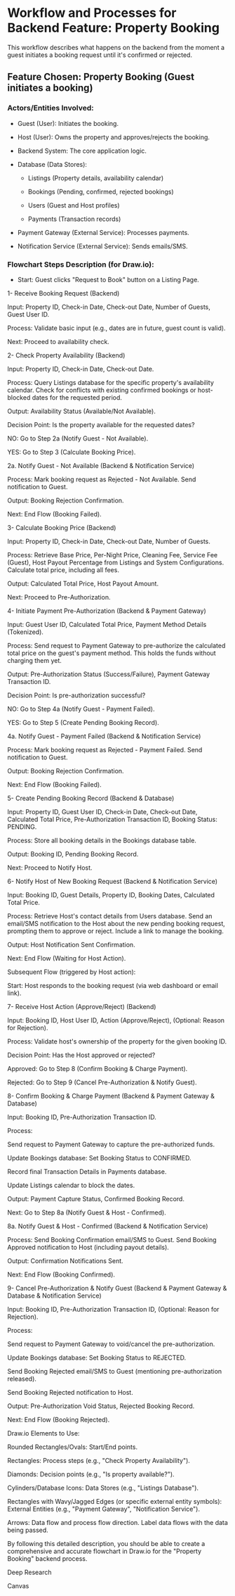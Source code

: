 # Workflow and Processes for Backend Feature: Property Booking
This workflow describes what happens on the backend from the moment a guest initiates a booking request until it's confirmed or rejected.

## Feature Chosen: Property Booking (Guest initiates a booking)

### Actors/Entities Involved:

* Guest (User): Initiates the booking.

* Host (User): Owns the property and approves/rejects the booking.

* Backend System: The core application logic.

* Database (Data Stores):

   * Listings (Property details, availability calendar)

   * Bookings (Pending, confirmed, rejected bookings)

   * Users (Guest and Host profiles)

   * Payments (Transaction records)

* Payment Gateway (External Service): Processes payments.

* Notification Service (External Service): Sends emails/SMS.

### Flowchart Steps Description (for Draw.io):

* Start: Guest clicks "Request to Book" button on a Listing Page.

1- Receive Booking Request (Backend)

Input: Property ID, Check-in Date, Check-out Date, Number of Guests, Guest User ID.

Process: Validate basic input (e.g., dates are in future, guest count is valid).

Next: Proceed to availability check.

2- Check Property Availability (Backend)

Input: Property ID, Check-in Date, Check-out Date.

Process: Query Listings database for the specific property's availability calendar. Check for conflicts with existing confirmed bookings or host-blocked dates for the requested period.

Output: Availability Status (Available/Not Available).

Decision Point: Is the property available for the requested dates?

NO: Go to Step 2a (Notify Guest - Not Available).

YES: Go to Step 3 (Calculate Booking Price).

2a. Notify Guest - Not Available (Backend & Notification Service)

Process: Mark booking request as Rejected - Not Available. Send notification to Guest.

Output: Booking Rejection Confirmation.

Next: End Flow (Booking Failed).

3- Calculate Booking Price (Backend)

Input: Property ID, Check-in Date, Check-out Date, Number of Guests.

Process: Retrieve Base Price, Per-Night Price, Cleaning Fee, Service Fee (Guest), Host Payout Percentage from Listings and System Configurations. Calculate total price, including all fees.

Output: Calculated Total Price, Host Payout Amount.

Next: Proceed to Pre-Authorization.

4- Initiate Payment Pre-Authorization (Backend & Payment Gateway)

Input: Guest User ID, Calculated Total Price, Payment Method Details (Tokenized).

Process: Send request to Payment Gateway to pre-authorize the calculated total price on the guest's payment method. This holds the funds without charging them yet.

Output: Pre-Authorization Status (Success/Failure), Payment Gateway Transaction ID.

Decision Point: Is pre-authorization successful?

NO: Go to Step 4a (Notify Guest - Payment Failed).

YES: Go to Step 5 (Create Pending Booking Record).

4a. Notify Guest - Payment Failed (Backend & Notification Service)

Process: Mark booking request as Rejected - Payment Failed. Send notification to Guest.

Output: Booking Rejection Confirmation.

Next: End Flow (Booking Failed).

5- Create Pending Booking Record (Backend & Database)

Input: Property ID, Guest User ID, Check-in Date, Check-out Date, Calculated Total Price, Pre-Authorization Transaction ID, Booking Status: PENDING.

Process: Store all booking details in the Bookings database table.

Output: Booking ID, Pending Booking Record.

Next: Proceed to Notify Host.

6- Notify Host of New Booking Request (Backend & Notification Service)

Input: Booking ID, Guest Details, Property ID, Booking Dates, Calculated Total Price.

Process: Retrieve Host's contact details from Users database. Send an email/SMS notification to the Host about the new pending booking request, prompting them to approve or reject. Include a link to manage the booking.

Output: Host Notification Sent Confirmation.

Next: End Flow (Waiting for Host Action).

Subsequent Flow (triggered by Host action):

Start: Host responds to the booking request (via web dashboard or email link).

7- Receive Host Action (Approve/Reject) (Backend)

Input: Booking ID, Host User ID, Action (Approve/Reject), (Optional: Reason for Rejection).

Process: Validate host's ownership of the property for the given booking ID.

Decision Point: Has the Host approved or rejected?

Approved: Go to Step 8 (Confirm Booking & Charge Payment).

Rejected: Go to Step 9 (Cancel Pre-Authorization & Notify Guest).

8- Confirm Booking & Charge Payment (Backend & Payment Gateway & Database)

Input: Booking ID, Pre-Authorization Transaction ID.

Process:

Send request to Payment Gateway to capture the pre-authorized funds.

Update Bookings database: Set Booking Status to CONFIRMED.

Record final Transaction Details in Payments database.

Update Listings calendar to block the dates.

Output: Payment Capture Status, Confirmed Booking Record.

Next: Go to Step 8a (Notify Guest & Host - Confirmed).

8a. Notify Guest & Host - Confirmed (Backend & Notification Service)

Process: Send Booking Confirmation email/SMS to Guest. Send Booking Approved notification to Host (including payout details).

Output: Confirmation Notifications Sent.

Next: End Flow (Booking Confirmed).

9- Cancel Pre-Authorization & Notify Guest (Backend & Payment Gateway & Database & Notification Service)

Input: Booking ID, Pre-Authorization Transaction ID, (Optional: Reason for Rejection).

Process:

Send request to Payment Gateway to void/cancel the pre-authorization.

Update Bookings database: Set Booking Status to REJECTED.

Send Booking Rejected email/SMS to Guest (mentioning pre-authorization released).

Send Booking Rejected notification to Host.

Output: Pre-Authorization Void Status, Rejected Booking Record.

Next: End Flow (Booking Rejected).

Draw.io Elements to Use:

Rounded Rectangles/Ovals: Start/End points.

Rectangles: Process steps (e.g., "Check Property Availability").

Diamonds: Decision points (e.g., "Is property available?").

Cylinders/Database Icons: Data Stores (e.g., "Listings Database").

Rectangles with Wavy/Jagged Edges (or specific external entity symbols): External Entities (e.g., "Payment Gateway", "Notification Service").

Arrows: Data flow and process flow direction. Label data flows with the data being passed.

By following this detailed description, you should be able to create a comprehensive and accurate flowchart in Draw.io for the "Property Booking" backend process.












Deep Research

Canvas


